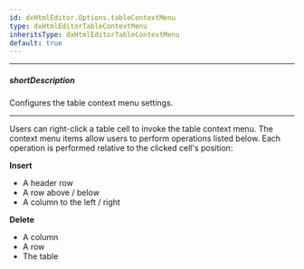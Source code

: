 ```yaml
---
id: dxHtmlEditor.Options.tableContextMenu
type: dxHtmlEditorTableContextMenu
inheritsType: dxHtmlEditorTableContextMenu
default: true
---
```

---
##### shortDescription
Configures the table context menu settings.

---
Users can right-click a table cell to invoke the table context menu. The context menu items allow users to perform operations listed below. Each operation is performed relative to the clicked cell's position:

**Insert**

- A header row
- A row above / below
- A column to the left / right

**Delete**

- A column
- A row
- The table
